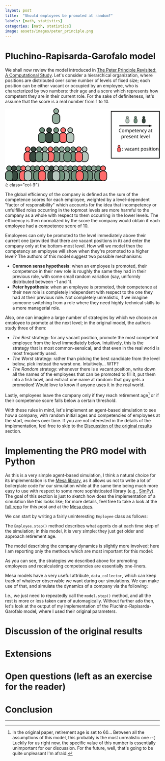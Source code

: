 ```yaml
---
layout: post
title:  "Should employees be promoted at random?"
labels: [math, statistics]
categories: [math, statistics]
image: assets/images/peter_principle.png
---
```






# Pluchino-Rapisarda-Garofalo model

We shall now review the model introduced in
[The Peter Principle Revisited: A Computational Study](https://arxiv.org/pdf/0907.0455.pdf).
Let's consider a hierarchical organization, where positions are distributed over some number
of levels of fixed size; each position can be either vacant or occupied by an
employee, who is characterized by two numbers: their age and a score which
represents how competent they are in their current role. For the sake of definiteness,
let's assume that the score is a real number from 1 to 10.

![Schematic representation of a hierarchical organization](/assets/pics/peter/hierarchical_org.svg){: class="col-9"}

The global efficiency of the company is defined as the sum of the competence scores
for each employee, weighted by a level-dependent "factor of responsibility"
which accounts for the idea that incompetency or unfulfilled roles occurring in the topmost levels
are more harmful to the company as a whole with respect to them occurring in the
lower levels. The efficiency is then normalized by the score the company would
obtain if each employee had a competence score of 10.

Employees can only be promoted to the level immediately above their current one
(provided that there are vacant positions in it) and enter the company only at the
bottom-most level. How will we model then the competency an employee will show when they're
promoted to a higher level? The authors of this model suggest two possible mechanisms:
  *  **Common sense hypothesis**: when an employee is promoted, their competence in
     their new role is roughly the same they had in their previous role, with
     some small random variation (say, uniformly distributed between -1 and 1).
  *  **Peter hypothesis**: when an employee is promoted, their competence at their
     new role is completely independent with respect to the one they had at their
     previous role. Not completely unrealistic, if we imagine someone switching
     from a role where they need highly technical skills to a more managerial role.

Also, one can imagine a large number of strategies by which we choose an employee
to promote at the next level; in the original model, the authors study three of them:
  *  *The Best* strategy: for any vacant position, promote the most competent employee
     from the level immediately below. Intuitively, this is the strategy that is most
     common-sensical, and that even in the real world is most frequently used.
  *  *The Worst* strategy: rather than picking the best candidate from the level below,
     pick instead the worst one. Intuitively... WTF?
  *  *The Random* strategy: whenever there is a vacant position, write down all the
     names of the employees that can be promoted to fill it, put them into a fish bowl,
     and extract one name at random: that guy gets a promotion! Would love to know
     if anyone uses it in the real world.

Lastly, employees leave the company only if they reach retirement age[^1] or if their
competence score falls below a certain threshold.

With these rules in mind, let's implement an agent-based simulation to see how a
company, with random initial ages and competencies of employees at the start, evolves
over time. If you are not interested in the details of the implementation, feel free to skip to
the [Discusstion of the original results](#discussion-of-the-original-results)
section.

# Implementing the PRG model with Python

As this is a very simple agent-based simulation, I think a natural choice for its
implementation is the [Mesa library](https://mesa.readthedocs.io/en/master/), as
it allows us not to write a lot of boilerplate code for our simulation while at
the same time being much more easy to use with respect to some more sophisticated
library (e.g., [SimPy](https://simpy.readthedocs.io/en/latest/)). The goal of this
section is just to sketch how does the implementation of a simulation like this
looks like; for more details, feel free to take a look at the
[full repo](https://github.com/xalelax/pyter-pynciple) for this post and at the
[Mesa docs](https://mesa.readthedocs.io/en/master/).

We can start by writing a fairly uninteresting `Employee` class as
follows:

<script src="https://gist.github.com/xalelax/a3f65de48e7fb3cbef966e0583ae55b5.js"></script>

The `Employee.step()` method describes what agents do at each time step of the
simulation; in this model, it is very simple: they just get older and approach
retirement age.

The model describing the company dynamics is slightly more involved; here I am
reporting only the methods which are most important for this model:
<script src="https://gist.github.com/xalelax/13ce7e395a56b16ac4bbe30c40936681.js"></script>

As you can see, the strategies we described above for promoting employees and recalculating
competencies are essentially one-liners.

Mesa models have a very useful attribute, `data_collector`, which can keep track
of whatever observable we want during our simulations. We can make use of that,
and simulate the dynamics of a company via the following:
<script src="https://gist.github.com/xalelax/53271e90cf1f22adb5e2b17c9521fdd9.js"></script>

I.e., we just need to repeatedly call the `model.step()` method, and all the rest
is more or less taken care of automagically. Without further ado then, let's
look at the output of my implementation of the Pluchino-Rapisarda-Garofalo model,
where I used their original parameters.

# Discussion of the original results




# Extensions


# Open questions (left as an exercise for the reader)


# Conclusion






-------------------------------------------------------------------
[^1]: In the original paper, retirement age is set to 60... Between all the
      assumptions of this model, this probably is the most unrealistic one :-(
      Luckily for us right now, the specific value of this number is essentially
      unimportant for our discussion. For the future, well, that's going to be
      quite unpleasant I'm afraid.
